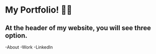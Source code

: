 # My Portfolio! 💅✨

## At the header of my website, you will see three option. 
-About
-Work
-LinkedIn

